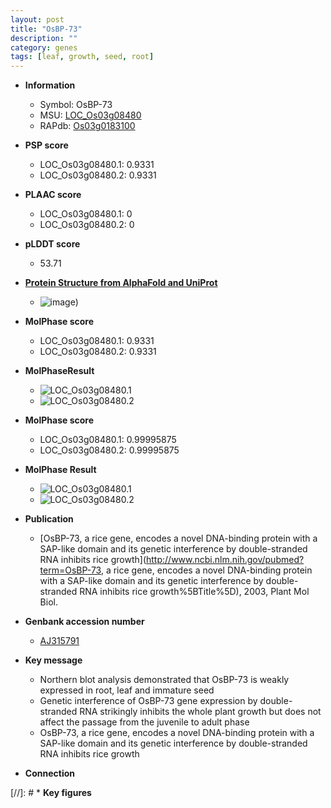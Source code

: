 ```yaml
---
layout: post
title: "OsBP-73"
description: ""
category: genes
tags: [leaf, growth, seed, root]
---
```


* **Information**  
    + Symbol: OsBP-73  
    + MSU: [LOC_Os03g08480](http://rice.plantbiology.msu.edu/cgi-bin/ORF_infopage.cgi?orf=LOC_Os03g08480)  
    + RAPdb: [Os03g0183100](http://rapdb.dna.affrc.go.jp/viewer/gbrowse_details/irgsp1?name=Os03g0183100)  

* **PSP score**  
    + LOC_Os03g08480.1: 0.9331 
    + LOC_Os03g08480.2: 0.9331 

* **PLAAC score**  
    + LOC_Os03g08480.1: 0 
    + LOC_Os03g08480.2: 0 

* **pLDDT score**
    + 53.71

* **[Protein Structure from AlphaFold and UniProt](https://www.uniprot.org/uniprotkb/Q10QU4/entry#structure)**
    + ![image](https://ricepsp.github.io/images/Q1/AF-Q10QU4-F1.png))

* **MolPhase score**
    + LOC_Os03g08480.1: 0.9331
    + LOC_Os03g08480.2: 0.9331

* **MolPhaseResult**
    + ![LOC_Os03g08480.1](https://ricepsp.github.io/pictures/LOC_Os03g/LOC_Os03g08480.1.png)
    + ![LOC_Os03g08480.2](https://ricepsp.github.io/pictures/LOC_Os03g/LOC_Os03g08480.2.png)

* **MolPhase score**
    + LOC_Os03g08480.1: 0.99995875
    + LOC_Os03g08480.2: 0.99995875

* **MolPhase Result**
    + ![LOC_Os03g08480.1](https://304243504.github.io/Pictures/LOC_Os03g/LOC_Os03g08480.1.png)
    + ![LOC_Os03g08480.2](https://304243504.github.io/Pictures/LOC_Os03g/LOC_Os03g08480.2.png)

* **Publication**  
    + [OsBP-73, a rice gene, encodes a novel DNA-binding protein with a SAP-like domain and its genetic interference by double-stranded RNA inhibits rice growth](http://www.ncbi.nlm.nih.gov/pubmed?term=OsBP-73, a rice gene, encodes a novel DNA-binding protein with a SAP-like domain and its genetic interference by double-stranded RNA inhibits rice growth%5BTitle%5D), 2003, Plant Mol Biol.

* **Genbank accession number**  
    + [AJ315791](http://www.ncbi.nlm.nih.gov/nuccore/AJ315791)

* **Key message**  
    + Northern blot analysis demonstrated that OsBP-73 is weakly expressed in root, leaf and immature seed
    + Genetic interference of OsBP-73 gene expression by double-stranded RNA strikingly inhibits the whole plant growth but does not affect the passage from the juvenile to adult phase
    + OsBP-73, a rice gene, encodes a novel DNA-binding protein with a SAP-like domain and its genetic interference by double-stranded RNA inhibits rice growth

* **Connection**  

[//]: # * **Key figures**  


